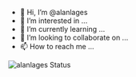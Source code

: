 - 👋 Hi, I’m @alanlages
- 👀 I’m interested in ...
- 🌱 I’m currently learning ...
- 💞️ I’m looking to collaborate on ...
- 📫 How to reach me ...



![alanlages Status](https://github-readme-stats.vercel.app/api?username=alanlages&show_icons=true)

<!---
alanlages/alanlages is a ✨ special ✨ repository because its `README.md` (this file) appears on your GitHub profile.
You can click the Preview link to take a look at your changes.
--->

